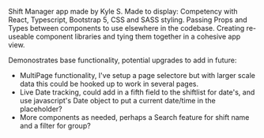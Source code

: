 Shift Manager app made by Kyle S. Made to display: Competency with React, Typescript, Bootstrap 5, CSS and SASS styling. Passing Props and Types between components to use elsewhere in the codebase. Creating re-useable component libraries and tying them together in a cohesive app view.


Demonostrates base functionality, potential upgrades to add in future:
- MultiPage functionality, I've setup a page selectore but with larger scale data this could be hooked up to work in several pages.
- Live Date tracking, could add in a fifth field to the shiftlist for date's, and use javascript's Date object to put a current date/time in the placeholder?
- More components as needed, perhaps a Search feature for shift name and a filter for group?